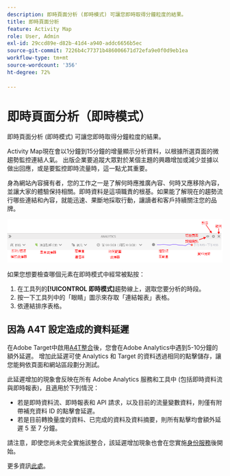 ```yaml
---
description: 即時頁面分析 (即時模式) 可讓您即時取得分鐘粒度的結果。
title: 即時頁面分析
feature: Activity Map
role: User, Admin
exl-id: 29ccd89e-d82b-41d4-a940-addc6656b5ec
source-git-commit: 7226b4c77371b486006671d72efa9e0f0d9eb1ea
workflow-type: tm+mt
source-wordcount: '356'
ht-degree: 72%

---
```


# 即時頁面分析（即時模式）

即時頁面分析 (即時模式) 可讓您即時取得分鐘粒度的結果。

Activity Map現在會以1分鐘到15分鐘的增量顯示分析資料，以根據所選頁面的微趨勢監控連結人氣。 出版企業要追蹤大眾對於某個主題的興趣增加或減少並據以做出回應，或是要監控即時流量時，這一點尤其重要。

身為網站內容擁有者，您的工作之一是了解何時應推廣內容、何時又應移除內容，並讓大家的體驗保持相關。即時資料是這項職責的根基。如果能了解現在的趨勢流行哪些連結和內容，就能迅速、果斷地採取行動，讓讀者和客戶持續關注您的品牌。

![](assets/live_mode.png)

<!-- 

Describe what you can do with the feature: - what is the data shown? why do I see trend lines everywhere? how do I choose a period in the trend? what do the overlays represent in live mode? how do you compute the gainers and losers overlays? what is the auto update mode?

 -->

如果您想要檢查哪個元素在即時模式中經常被點按：

1. 在工具列的&#x200B;**[!UICONTROL 即時模式]**&#x200B;趨勢線上，選取您要分析的時段。
1. 按一下工具列中的「眼睛」圖示來存取「連結報表」表格。
1. 依連結排序表格。

## 因為 A4T 設定造成的資料延遲

在Adobe Target中啟用[A4T整合](https://experienceleague.adobe.com/docs/target/using/integrate/a4t/a4t.html?lang=zh-Hant)後，您會在Adobe Analytics中遇到5-10分鐘的額外延遲。 增加此延遲可使 Analytics 和 Target 的資料透過相同的點擊儲存，讓您能夠依頁面和網站區段劃分測試。

此延遲增加的現象會反映在所有 Adobe Analytics 服務和工具中 (包括即時資料流與即時報表)，且適用於下列情況：

* 若是即時資料流、即時報表和 API 請求，以及目前的流量變數資料，則僅有附帶補充資料 ID 的點擊會延遲。
* 若是目前轉換量度的資料、已完成的資料及資料摘要，則所有點擊均會額外延遲 5 至 7 分鐘。

請注意，即使您尚未完全實施該整合，該延遲增加現象也會在您實施[身份服務](https://experienceleague.adobe.com/docs/id-service/using/home.html?lang=zh-Hant)後開始。

更多資訊[此處](/help/analyze/activity-map/activitymap-standard-live.md)。
